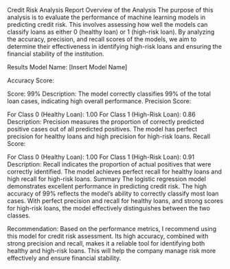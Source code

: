 Credit Risk Analysis Report
Overview of the Analysis
The purpose of this analysis is to evaluate the performance of machine learning models in predicting credit risk. This involves assessing how well the models can classify loans as either 0 (healthy loan) or 1 (high-risk loan). By analyzing the accuracy, precision, and recall scores of the models, we aim to determine their effectiveness in identifying high-risk loans and ensuring the financial stability of the institution.

Results
Model Name: [Insert Model Name]

Accuracy Score:

Score: 99%
Description: The model correctly classifies 99% of the total loan cases, indicating high overall performance.
Precision Score:

For Class 0 (Healthy Loan): 1.00
For Class 1 (High-Risk Loan): 0.86
Description: Precision measures the proportion of correctly predicted positive cases out of all predicted positives. The model has perfect precision for healthy loans and high precision for high-risk loans.
Recall Score:

For Class 0 (Healthy Loan): 1.00
For Class 1 (High-Risk Loan): 0.91
Description: Recall indicates the proportion of actual positives that were correctly identified. The model achieves perfect recall for healthy loans and high recall for high-risk loans.
Summary
The logistic regression model demonstrates excellent performance in predicting credit risk. The high accuracy of 99% reflects the model’s ability to correctly classify most loan cases. With perfect precision and recall for healthy loans, and strong scores for high-risk loans, the model effectively distinguishes between the two classes.

Recommendation: Based on the performance metrics, I recommend using this model for credit risk assessment. Its high accuracy, combined with strong precision and recall, makes it a reliable tool for identifying both healthy and high-risk loans. This will help the company manage risk more effectively and ensure financial stability.
